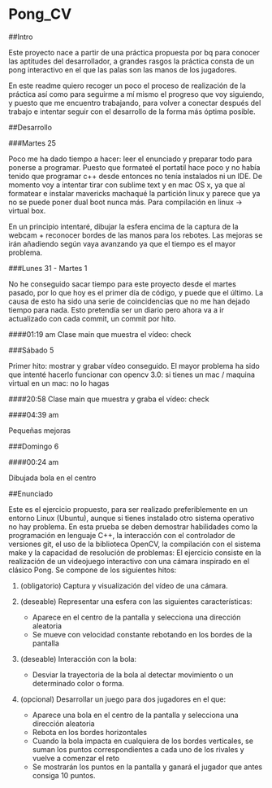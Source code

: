Pong_CV
========================

##Intro

Este proyecto nace a partir de una práctica propuesta por bq para conocer las aptitudes del desarrollador, a grandes rasgos la práctica consta de un pong interactivo en el que las palas son las manos de los jugadores.

En este readme quiero recoger un poco el proceso de realización de la práctica así como para seguirme a mí mismo el progreso que voy siguiendo, y puesto que me encuentro trabajando, para volver a conectar después del trabajo e intentar seguir con el desarrollo de la forma más óptima posible.

##Desarrollo

###Martes 25

Poco me ha dado tiempo a hacer: leer el enunciado y preparar todo para ponerse a programar. Puesto que formateé el portatil hace poco y no había tenido que programar c++ desde entonces no tenía instalados ni un IDE. De momento voy a intentar tirar con sublime text y en mac OS x, ya que al formatear e instalar mavericks machaqué la partición linux y parece que ya no se puede poner dual boot nunca más. Para compilación en linux -> virtual box.

En un principio intentaré, dibujar la esfera encima de la captura de la webcam + reconocer bordes de las manos para los rebotes. Las mejoras se irán añadiendo según vaya avanzando ya que el tiempo es el mayor problema.

###Lunes 31 - Martes 1

No he conseguido sacar tiempo para este proyecto desde el martes pasado, por lo que hoy es el primer día de código, y puede que el último. La causa de esto ha sido una serie de coincidencias que no me han dejado tiempo para nada. Esto pretendía ser un diario pero ahora va a ir actualizado con cada commit, un commit por hito.

####01:19 am 
Clase main que muestra el vídeo: check

###Sábado 5

Primer hito: mostrar y grabar vídeo conseguido. El mayor problema ha sido que intenté hacerlo funcionar con opencv 3.0: si tienes un mac / maquina virtual en un mac: no lo hagas

####20:58 
Clase main que muestra y graba el vídeo: check

####04:39 am

Pequeñas mejoras

###Domingo 6

####00:24 am

Dibujada bola en el centro

##Enunciado

Este es el ejercicio propuesto, para ser realizado preferiblemente en un entorno Linux (Ubuntu), aunque si tienes instalado otro sistema operativo no hay problema.
En esta prueba se deben demostrar habilidades como la programación en lenguaje C++, la interacción con el controlador de versiones git, el uso de la biblioteca OpenCV, la compilación con el sistema make y la capacidad de resolución de problemas:
El ejercicio consiste en la realización de un videojuego interactivo con una cámara inspirado en el clásico Pong. Se compone de los siguientes hitos:

1. (obligatorio) Captura y visualización del vídeo de una cámara.

2. (deseable) Representar una esfera con las siguientes características:

	* Aparece en el centro de la pantalla y selecciona una dirección aleatoria
	* Se mueve con velocidad constante rebotando en los bordes de la pantalla

3. (deseable) Interacción con la bola:

	* Desviar la trayectoria de la bola al detectar movimiento o un determinado color o forma.

4. (opcional) Desarrollar un juego para dos jugadores en el que:
	* Aparece una bola en el centro de la pantalla y selecciona una dirección aleatoria
	* Rebota en los bordes horizontales
	* Cuando la bola impacta en cualquiera de los bordes verticales, se suman los puntos correspondientes a
	cada uno de los rivales y vuelve a comenzar el reto
	* Se mostrarán los puntos en la pantalla y ganará el jugador que antes consiga 10 puntos.

